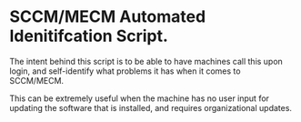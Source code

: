 # SCCM/MECM Automated Idenitifcation Script.
The intent behind this script is to be able to have machines call this upon login, and self-identify what problems it has when it comes to SCCM/MECM.

This can be extremely useful when the machine has no user input for updating the software that is installed, and requires organizational updates.
